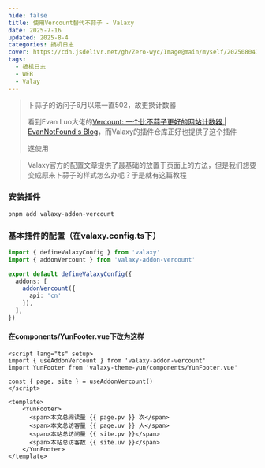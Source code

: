 ```yaml
---
hide: false
title: 使用Vercount替代不蒜子 - Valaxy
date: 2025-7-16
updated: 2025-8-4
categories: 搞机日志
cover: https://cdn.jsdelivr.net/gh/Zero-wyc/Image@main/myself/20250804193109903.jpg
tags:
  - 搞机日志
  - WEB
  - Valay
---
```


> 卜蒜子的访问子6月以来一直502，故更换计数器
>
> 看到Evan Luo大佬的[Vercount: 一个比不蒜子更好的网站计数器 | EvanNotFound's Blog](https://ohevan.com/vercount-website-counter-busuanzi-alternative.html)，<!-- more -->而Valaxy的插件仓库正好也提供了这个插件
>
> 遂使用

> Valaxy官方的配置文章提供了最基础的放置于页面上的方法，但是我们想要变成原来卜蒜子的样式怎么办呢？于是就有这篇教程

### 安装插件

```powershell
pnpm add valaxy-addon-vercount
```

### 基本插件的配置（在valaxy.config.ts下）

```ts
import { defineValaxyConfig } from 'valaxy'
import { addonVercount } from 'valaxy-addon-vercount'

export default defineValaxyConfig({
  addons: [
    addonVercount({
      api: 'cn'
    }),
  ],
})
```

#### 在components/YunFooter.vue下改为这样

```vue
<script lang="ts" setup>
import { useAddonVercount } from 'valaxy-addon-vercount'
import YunFooter from 'valaxy-theme-yun/components/YunFooter.vue'

const { page, site } = useAddonVercount()
</script>

<template>
    <YunFooter>
      <span>本文总阅读量 {{ page.pv }} 次</span>
      <span>本文总访客量 {{ page.uv }} 人</span>
      <span>本站总访问量 {{ site.pv }}</span>
      <span>本站总访客数 {{ site.uv }}</span>
    </YunFooter>
</template>

```

